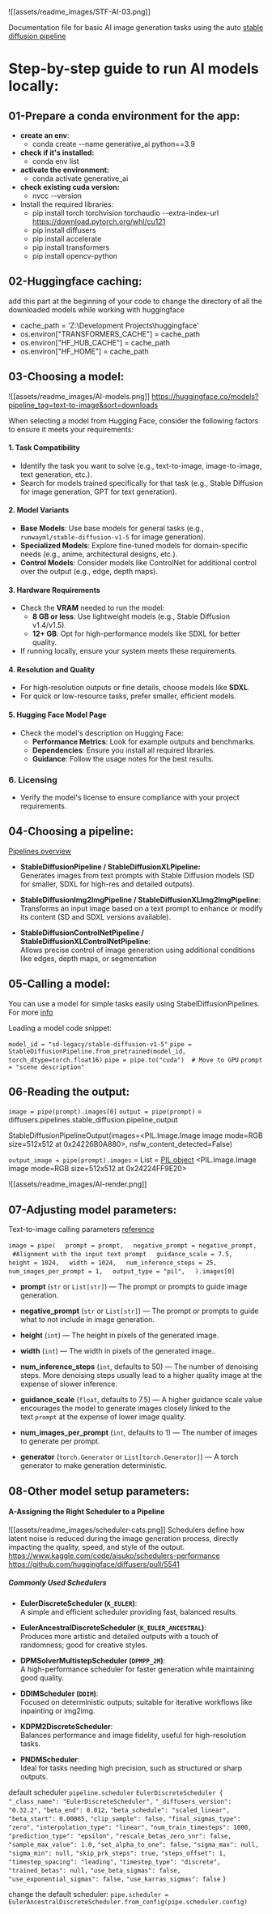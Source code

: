 ![[assets/readme_images/STF-AI-03.png]]

Documentation file for basic AI image generation tasks using the auto [stable diffusion pipeline](https://huggingface.co/docs/diffusers/en/api/pipelines/stable_diffusion/overview)

# Step-by-step guide to run AI models locally:
## **01-Prepare a conda environment for the app:**

- **create an env**: 
	- conda create --name generative_ai python==3.9
- **check if it's installed:** 
	- conda env list 
- **activate the environment:** 
	- conda activate generative_ai
- **check existing cuda version:**
	- nvcc --version
- Install the required libraries:
	- pip install torch torchvision torchaudio --extra-index-url https://download.pytorch.org/whl/cu121
	- pip install diffusers
	- pip install accelerate
	- pip install transformers 
	- pip install opencv-python


## **02-Huggingface caching:**

add this part at the beginning of your code to change the directory of all the downloaded models while working with huggingface

- cache_path = 'Z:\\Development Projects\\huggingface' 
- os.environ["TRANSFORMERS_CACHE"] = cache_path
- os.environ["HF_HUB_CACHE"] = cache_path
- os.environ["HF_HOME"] = cache_path

## **03-Choosing a model:**

![[assets/readme_images/AI-models.png]]
https://huggingface.co/models?pipeline_tag=text-to-image&sort=downloads

When selecting a model from Hugging Face, consider the following factors to ensure it meets your requirements:
#### **1. Task Compatibility**
- Identify the task you want to solve (e.g., text-to-image, image-to-image, text generation, etc.).
- Search for models trained specifically for that task (e.g., Stable Diffusion for image generation, GPT for text generation).
#### **2. Model Variants**
- **Base Models**: Use base models for general tasks (e.g., `runwayml/stable-diffusion-v1-5` for image generation).
- **Specialized Models**: Explore fine-tuned models for domain-specific needs (e.g., anime, architectural designs, etc.).
- **Control Models**: Consider models like ControlNet for additional control over the output (e.g., edge, depth maps).
#### **3. Hardware Requirements**
- Check the **VRAM** needed to run the model:
    - **8 GB or less**: Use lightweight models (e.g., Stable Diffusion v1.4/v1.5).
    - **12+ GB**: Opt for high-performance models like SDXL for better quality.
- If running locally, ensure your system meets these requirements.
#### **4. Resolution and Quality**
- For high-resolution outputs or fine details, choose models like **SDXL**.
- For quick or low-resource tasks, prefer smaller, efficient models.
#### **5. Hugging Face Model Page**
- Check the model's description on Hugging Face:
    - **Performance Metrics**: Look for example outputs and benchmarks.
    - **Dependencies**: Ensure you install all required libraries.
    - **Guidance**: Follow the usage notes for the best results.
### **6. Licensing**
- Verify the model's license to ensure compliance with your project requirements.


## **04-Choosing a pipeline:**
[Pipelines overview](https://huggingface.co/docs/diffusers/en/api/pipelines/stable_diffusion/overview)

- **StableDiffusionPipeline / StableDiffusionXLPipeline:**  
	Generates images from text prompts with Stable Diffusion models (SD for smaller, SDXL for high-res and detailed outputs).
    
- **StableDiffusionImg2ImgPipeline / StableDiffusionXLImg2ImgPipeline**:  
    Transforms an input image based on a text prompt to enhance or modify its content (SD and SDXL versions available).
    
- **StableDiffusionControlNetPipeline / StableDiffusionXLControlNetPipeline**:  
    Allows precise control of image generation using additional conditions like edges, depth maps, or segmentation

## **05-Calling a model:**

You can use a model for simple tasks easily using StabelDiffusionPipelines. For more [info](https://huggingface.co/docs/diffusers/main/en/tutorials/autopipeline)

Loading a model code snippet:

`model_id = "sd-legacy/stable-diffusion-v1-5"`
`pipe = StableDiffusionPipeline.from_pretrained(model_id, torch_dtype=torch.float16)`
`pipe = pipe.to("cuda")  # Move to GPU`
`prompt = "scene description"`


## **06-Reading the output:**

`image = pipe(prompt).images[0]`
`output = pipe(prompt)` = diffusers.pipelines.stable_diffusion.pipeline_output

StableDiffusionPipelineOutput(images=<PIL.Image.Image image mode=RGB size=512x512 at 0x24226B0A880>, nsfw_content_detected=False)

 `output_image = pipe(prompt).images` = List = [PIL object](https://pillow.readthedocs.io/en/stable/)
<PIL.Image.Image image mode=RGB size=512x512 at 0x24224FF9E20>

![[assets/readme_images/AI-render.png]]
## **07-Adjusting model parameters:**

Text-to-image calling parameters [reference](https://huggingface.co/docs/diffusers/en/api/pipelines/stable_diffusion/text2img#diffusers.StableDiffusionPipeline.__call__)

`image = pipe(`
    `prompt = prompt,`
    `negative_prompt = negative_prompt,`
    `#Alignment with the input text prompt`
    `guidance_scale = 7.5,`
    `height = 1024,`
    `width = 1024,`
    `num_inference_steps = 25,`
    `num_images_per_prompt = 1,`
    `output_type = "pil",`
    `).images[0]`
   
- **prompt** (`str` or `List[str]`) — The prompt or prompts to guide image generation.
  
- **negative_prompt** (`str` or `List[str]`) — The prompt or prompts to guide what to not include in image generation.
  
- **height** (`int`) — The height in pixels of the generated image.
  
- **width** (`int`) — The width in pixels of the generated image..
  
- **num_inference_steps** (`int`, defaults to 50) — The number of denoising steps. More denoising steps usually lead to a higher quality image at the expense of slower inference.
  
- **guidance_scale** (`float`, defaults to 7.5) — A higher guidance scale value encourages the model to generate images closely linked to the text `prompt` at the expense of lower image quality.
  
- **num_images_per_prompt** (`int`, defaults to 1) — The number of images to generate per prompt.
  
- **generator** (`torch.Generator` or `List[torch.Generator]`) — A torch generator to make generation deterministic.
## **08-Other model setup parameters:**

#### **A-Assigning the Right Scheduler to a Pipeline**

![[assets/readme_images/scheduler-cats.png]]
Schedulers define how latent noise is reduced during the image generation process, directly impacting the quality, speed, and style of the output. 
https://www.kaggle.com/code/aisuko/schedulers-performance
https://github.com/huggingface/diffusers/pull/5541
##### **Commonly Used Schedulers**

- **EulerDiscreteScheduler (`K_EULER`)**:  
    A simple and efficient scheduler providing fast, balanced results.
    
- **EulerAncestralDiscreteScheduler (`K_EULER_ANCESTRAL`)**:  
    Produces more artistic and detailed outputs with a touch of randomness; good for creative styles.
    
- **DPMSolverMultistepScheduler (`DPMPP_2M`)**:  
    A high-performance scheduler for faster generation while maintaining good quality.
    
- **DDIMScheduler (`DDIM`)**:  
    Focused on deterministic outputs; suitable for iterative workflows like inpainting or img2img.
    
- **KDPM2DiscreteScheduler**:  
    Balances performance and image fidelity, useful for high-resolution tasks.
    
- **PNDMScheduler**:  
    Ideal for tasks needing high precision, such as structured or sharp outputs.

default scheduler
`pipeline.scheduler`
`EulerDiscreteScheduler {`
  `"_class_name": "EulerDiscreteScheduler",`
  `"_diffusers_version": "0.32.2",`
  `"beta_end": 0.012,`
  `"beta_schedule": "scaled_linear",`       
  `"beta_start": 0.00085,`
  `"clip_sample": false,`
  `"final_sigmas_type": "zero",`
  `"interpolation_type": "linear",`
  `"num_train_timesteps": 1000,`
  `"prediction_type": "epsilon",`
  `"rescale_betas_zero_snr": false,`
  `"sample_max_value": 1.0,`
  `"set_alpha_to_one": false,`
  `"sigma_max": null,`
  `"sigma_min": null,`
  `"skip_prk_steps": true,`
  `"steps_offset": 1,`
  `"timestep_spacing": "leading",`
  `"timestep_type": "discrete",`
  `"trained_betas": null,`
  `"use_beta_sigmas": false,`
  `"use_exponential_sigmas": false,`
  `"use_karras_sigmas": false`
`}`

change the default scheduler:
`pipe.scheduler = EulerAncestralDiscreteScheduler.from_config(pipe.scheduler.config)`